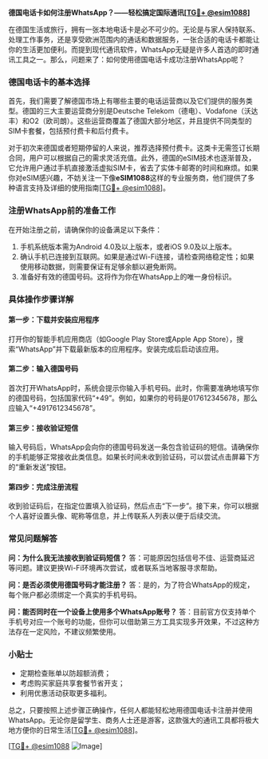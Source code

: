 **德国电话卡如何注册WhatsApp？——轻松搞定国际通讯[[TG💪+ @esim1088](https://t.me/s/esim1088)]**

在德国生活或旅行，拥有一张本地电话卡是必不可少的。无论是与家人保持联系、处理工作事务，还是享受欧洲范围内的通话和数据服务，一张合适的电话卡都能让你的生活更加便利。而提到现代通讯软件，WhatsApp无疑是许多人首选的即时通讯工具之一。那么，问题来了：如何使用德国电话卡成功注册WhatsApp呢？

### 德国电话卡的基本选择

首先，我们需要了解德国市场上有哪些主要的电话运营商以及它们提供的服务类型。德国的三大主要运营商分别是Deutsche Telekom（德电）、Vodafone（沃达丰）和O2（欧司朗）。这些运营商覆盖了德国大部分地区，并且提供不同类型的SIM卡套餐，包括预付费卡和后付费卡。

对于初次来德国或者短期停留的人来说，推荐选择预付费卡。这类卡无需签订长期合同，用户可以根据自己的需求灵活充值。此外，德国的eSIM技术也逐渐普及，它允许用户通过手机直接激活虚拟SIM卡，省去了实体卡邮寄的时间和麻烦。如果你对eSIM感兴趣，不妨关注一下像**eSIM1088**这样的专业服务商，他们提供了多种语言支持及详细的使用指南[[TG💪+ @esim1088](https://t.me/s/esim1088)]。

### 注册WhatsApp前的准备工作

在开始注册之前，请确保你的设备满足以下条件：
1. 手机系统版本需为Android 4.0及以上版本，或者iOS 9.0及以上版本。
2. 确认手机已连接到互联网。如果是通过Wi-Fi连接，请检查网络稳定性；如果使用移动数据，则需要保证有足够余额以避免断网。
3. 准备好有效的德国号码。这将作为你在WhatsApp上的唯一身份标识。

### 具体操作步骤详解

#### 第一步：下载并安装应用程序
打开你的智能手机应用商店（如Google Play Store或Apple App Store），搜索“WhatsApp”并下载最新版本的应用程序。安装完成后启动该应用。

#### 第二步：输入德国号码
首次打开WhatsApp时，系统会提示你输入手机号码。此时，你需要准确地填写你的德国号码，包括国家代码“+49”。例如，如果你的号码是017612345678，那么应输入“+4917612345678”。

#### 第三步：接收验证短信
输入号码后，WhatsApp会向你的德国号码发送一条包含验证码的短信。请确保你的手机能够正常接收此类信息。如果长时间未收到验证码，可以尝试点击屏幕下方的“重新发送”按钮。

#### 第四步：完成注册流程
收到验证码后，在指定位置填入验证码，然后点击“下一步”。接下来，你可以根据个人喜好设置头像、昵称等信息，并上传联系人列表以便于后续交流。

### 常见问题解答

**问：为什么我无法接收到验证码短信？**
答：可能原因包括信号不佳、运营商延迟等问题。建议更换Wi-Fi环境再次尝试，或者联系当地客服寻求帮助。

**问：是否必须使用德国号码才能注册？**
答：是的，为了符合WhatsApp的规定，每个账户都必须绑定一个真实的手机号码。

**问：能否同时在一个设备上使用多个WhatsApp账号？**
答：目前官方仅支持单个手机号对应一个账号的功能，但你可以借助第三方工具实现多开效果，不过这种方法存在一定风险，不建议频繁使用。

### 小贴士

- 定期检查账单以防超额消费；
- 考虑购买家庭共享套餐节省开支；
- 利用优惠活动获取更多福利。

总之，只要按照上述步骤正确操作，任何人都能轻松地用德国电话卡注册并使用WhatsApp。无论你是留学生、商务人士还是游客，这款强大的通讯工具都将极大地方便你的日常生活[[TG💪+ @esim1088](https://t.me/s/esim1088)]。

[[TG💪+ @esim1088](https://t.me/s/esim1088) ![Image](https://i.postimg.cc/4NQfJmqS/Snipaste-2025-05-13-00-14-12.png)]